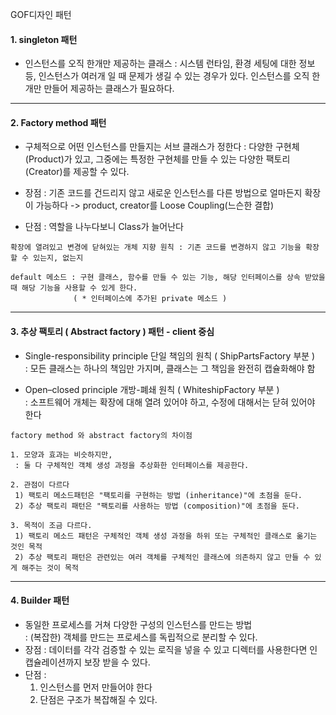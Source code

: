 GOF디자인 패턴

#### 1. singleton 패턴
- 인스턴스를 오직 한개만 제공하는 클래스
  : 시스템 런타임, 환경 세팅에 대한 정보 등, 인스턴스가 여러개 일 때 문제가 생길 수 있는 경우가 있다. 인스턴스를 오직 한개만 만들어 제공하는 클래스가 필요하다.

---

#### 2. Factory method 패턴
- 구체적으로 어떤 인스턴스를 만들지는 서브 클래스가 정한다
  : 다양한 구현체 (Product)가 있고, 그중에는 특정한 구현체를 만들 수 있는 다양한 팩토리(Creator)를 제공할 수 있다.

- 장점 : 기존 코드를 건드리지 않고 새로운 인스턴스를 다른 방법으로 얼마든지 확장이 가능하다 -> product, creator를 Loose Coupling(느슨한 결합)
- 단점 : 역할을 나누다보니 Class가 늘어난다
```   
확장에 열려있고 변경에 닫혀있는 개체 지향 원칙 : 기존 코드를 변경하지 않고 기능을 확장할 수 있는지, 없는지

default 메소드 : 구현 클래스, 함수를 만들 수 있는 기능, 해당 인터페이스를 상속 받았을 때 해당 기능을 사용할 수 있게 한다.
              ( * 인터페이스에 추가된 private 메소드 )
```

---

#### 3. 추상 팩토리 ( Abstract factory ) 패턴 - client 중심
- Single-responsibility principle 단일 책임의 원칙 ( ShipPartsFactory 부분 )   
  : 모든 클래스는 하나의 책임만 가지며, 클래스는 그 책임을 완전히 캡슐화해야 함

- Open–closed principle 개방-폐쇄 원칙 ( WhiteshipFactory 부분 )   
  : 소프트웨어 개체는 확장에 대해 열려 있어야 하고, 수정에 대해서는 닫혀 있어야 한다

 
```
factory method 와 abstract factory의 차이점

1. 모양과 효과는 비슷하지만,
 : 둘 다 구체적인 객체 생성 과정을 추상화한 인터페이스를 제공한다.
 
2. 관점이 다르다
 1) 팩토리 메소드패턴은 "팩토리를 구현하는 방법 (inheritance)"에 초점을 둔다.
 2) 추상 팩토리 패턴은 "팩토리를 사용하는 방법 (composition)"에 초점을 둔다. 

3. 목적이 조금 다르다. 
 1) 팩토리 메소드 패턴은 구체적인 객체 생성 과정을 하위 또는 구체적인 클래스로 옮기는 것인 목적
 2) 추상 팩토리 패턴은 관련있는 여러 객체를 구체적인 클래스에 의존하지 않고 만들 수 있게 해주는 것이 목적
```

---

#### 4. Builder 패턴
- 동일한 프로세스를 거쳐 다양한 구성의 인스턴스를 만드는 방법   
  : (복잡한) 객체를 만드는 프로세스를 독립적으로 분리할 수 있다.
- 장점 : 데이터를 각각 검증할 수 있는 로직을 넣을 수 있고 디렉터를 사용한다면 인캡슐레이션까지 보장 받을 수 있다.
- 단점 : 
  1. 인스턴스를 먼저 만들어야 한다
  2. 단점은 구조가 복잡해질 수 있다. 
   